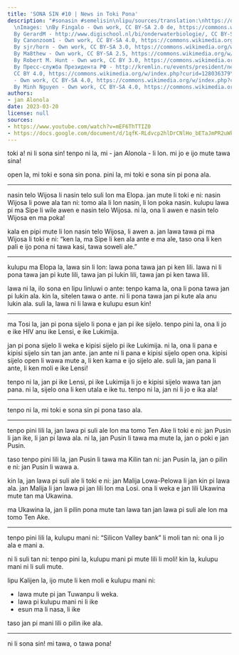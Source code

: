 ```yaml
---
title: 'SONA SIN #10 | News in Toki Pona'
description: "#sonasin #semelisin\nlipu/sources/translation:\nhttps://docs.google.com/document/d/1qfK-RLdvcp2hlDrCNlHo_bETaJmPR2uWkLEkBkugHuA/edit?usp=sharing\n
  \nImages: \nBy Fingalo - Own work, CC BY-SA 2.0 de, https://commons.wikimedia.org/w/index.php?curid=2294353\n
  By GerardM - http://www.digischool.nl/bi/onderwaterbiologie/, CC BY-SA 3.0, https://commons.wikimedia.org/w/index.php?curid=284678\n
  By Canonzoom1 - Own work, CC BY-SA 4.0, https://commons.wikimedia.org/w/index.php?curid=128468629\n
  By sjr/horn - Own work, CC BY-SA 3.0, https://commons.wikimedia.org/w/index.php?curid=660479\n
  By Ma8thew - Own work, CC BY-SA 2.5, https://commons.wikimedia.org/w/index.php?curid=613938\n
  By Robert M. Hunt - Own work, CC BY 3.0, https://commons.wikimedia.org/w/index.php?curid=28384153\n
  By Пресс-служба Президента РФ - http://kremlin.ru/events/president/news/70368/photos/70121,
  CC BY 4.0, https://commons.wikimedia.org/w/index.php?curid=128036379\nBy Lybil BER
  - Own work, CC BY-SA 4.0, https://commons.wikimedia.org/w/index.php?curid=8738221\n
  By Minh Nguyen - Own work, CC BY-SA 4.0, https://commons.wikimedia.org/w/index.php?curid=129577575"
authors:
- jan Alonola
date: 2023-03-20
license: null
sources:
- https://www.youtube.com/watch?v=mEF6ThTTIZ0
- https://docs.google.com/document/d/1qfK-RLdvcp2hlDrCNlHo_bETaJmPR2uWkLEkBkugHuA/edit
---
```


toki a! ni li sona sin! tenpo ni la, mi - jan Alonola - li lon. mi jo e ijo mute tawa sina!

open la, mi toki e sona sin pona. pini la, mi toki e sona sin pi pona ala.

---

<!-- https://www.positive.news/environment/good-news-stories-from-week-11-of-2023/ -->

nasin telo Wijosa li nasin telo suli lon ma Elopa. jan mute li toki e ni: nasin Wijosa li powe ala tan ni: tomo ala li lon nasin, li lon poka nasin. kulupu lawa pi ma Sipe li wile awen e nasin telo Wijosa. ni la, ona li awen e nasin telo Wijosa en ma poka!

kala en pipi mute li lon nasin telo Wijosa, li awen a. jan lawa tawa pi ma Wijosa li toki e ni: “ken la, ma Sipe li ken ala ante e ma ale, taso ona li ken pali e ijo pona ni tawa kasi, tawa soweli ale.”

---

<!-- https://t3n.de/news/eu-accessibility-act-warum-barrierefreiheit-allen-hilft-1540564/ -->

kulupu ma Elopa la, lawa sin li lon: lawa pona tawa jan pi ken lili. lawa ni li pona tawa jan pi kute lili, tawa jan pi lukin lili, tawa jan pi ken tawa lili.

lawa ni la, ilo sona en lipu linluwi o ante: tenpo kama la, ona li pona tawa jan pi lukin ala. kin la, sitelen tawa o ante. ni li pona tawa jan pi kute ala anu lukin ala. suli la, lawa ni li lawa e kulupu esun kin!

---

<!-- https://www.mdr.de/wissen/duesseldorfer-patient-von-hiv-krebs-geheilt-stammzellen-transplantation-100.html -->

ma Tosi la, jan pi pona sijelo li pona e jan pi ike sijelo. tenpo pini la, ona li jo e ike HIV anu ike Lensi, e ike Lukimija.

jan pi pona sijelo li weka e kipisi sijelo pi ike Lukimija. ni la, ona li pana e kipisi sijelo sin tan jan ante. jan ante ni li pana e kipisi sijelo open ona. kipisi sijelo open li wawa mute a, li ken kama e ijo sijelo ale. suli la, jan pana li ante, li ken moli e ike Lensi!

tenpo ni la, jan pi ike Lensi, pi ike Lukimija li jo e kipisi sijelo wawa tan jan pana. ni la, sijelo ona li ken utala e ike tu. tenpo ni la, jan ni li jo e ika ala!

---

tenpo ni la, mi toki e sona sin pi pona taso ala.

---

<!-- https://www.aljazeera.com/news/2023/3/18/russias-putin-visits-crimea-following-war-crimes-warrant -->

tenpo pini lili la, jan lawa pi suli ale lon ma tomo Ten Ake li toki e ni: jan Pusin li jan ike, li jan pi lawa ala. ni la, jan Pusin li tawa ma mute la, jan o poki e jan Pusin.

taso tenpo pini lili la, jan Pusin li tawa ma Kilin tan ni: jan Pusin la, jan o pilin e ni: jan Pusin li wawa a.

kin la, jan lawa pi suli ale li toki e ni: jan Malija Lowa-Pelowa li jan kin pi lawa ala. jan Malija li jan lawa pi jan lili lon ma Losi. ona li weka e jan lili Ukawina mute tan ma Ukawina. 

ma Ukawina la, jan li pilin pona mute tan lawa tan jan lawa pi suli ale lon ma tomo Ten Ake.

---

<!-- https://www.theguardian.com/business/2023/mar/17/why-silicon-valley-bank-collapsed-svb-fail -->

tenpo pini lili la, kulupu mani ni: “Silicon Valley bank” li moli tan ni: ona li jo ala e mani a.

ni li suli tan ni: tenpo pini la, kulupu mani pi mute lili li moli! kin la, kulupu mani ni li suli mute.

lipu Kalijen la, ijo mute li ken moli e kulupu mani ni:
- lawa mute pi jan Tuwanpu li weka.
- lawa pi kulupu mani ni li ike
- esun ma li nasa, li ike

taso jan pi mani lili o pilin ike ala.

---

ni li sona sin! mi tawa, o tawa pona!
